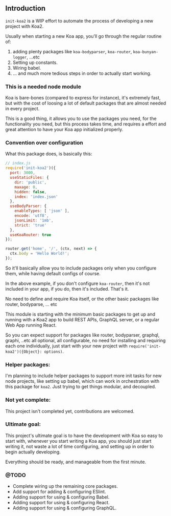 ## Introduction
`init-koa2` is a WIP effort to automate the process of developing a new project with Koa2.

Usually when starting a new Koa app, you'll go through the regular routine
of:
1. adding plenty packages like `koa-bodyparser`, `koa-router`,
`koa-bunyan-logger`, ...etc
2. Setting up constants.
3. Wiring babel.
4. ... and much more tedious steps in order to actually start working.

### This is a needed node module
Koa is bare-bones (compared to express for instance), it's extremely fast,
but with the cost of loosing a lot of default packages that are almost
needed in every project.

This is a good thing, it allows you to use the packages you need, for the
functionality you need, but this process takes time, and requires a effort
and great attention to have your Koa app initialized properly.

### Convention over configuration
What this package does, is basically this:

```js
// index.js
require('init-koa2')({
  port: 3000,
  useStaticFiles: {
    dir: 'public',
    maxage: 0,
    hidden: false,
    index: 'index.json'
  },
  useBodyParser: {
    enableTypes: [ 'json' ],
    encode: 'utf8',
    jsonLimit: '1mb',
    strict: 'true'
  },
  useKoaRouter: true
});

router.get('home', '/', (ctx, next) => {
  ctx.body = 'Hello World!';
});
```

So it'll basically allow you to include packages only when you configure
them, while having default configs of course.

In the above example, if you don't configure `koa-router`, then it's not
included in your app, if you do, then it's included. That's it.

No need to define and require Koa itself, or the other basic packages
like router, bodyparse, ... etc

This module is starting with the minimum basic packages to get up
and running with a Koa2 app to build REST APIs, GraphQL server, or a
regular Web App running React.

So you can expect support for packages like router, bodyparser, graphql, graphi, ..etc all optional, all configurable, no need for installing and
requiring each one individually, just start with your new project with
`require('init-koa2')({Object}: options)`.

### Helper packages:
I'm planning to include helper packages to support more init tasks for new
node projects, like setting up babel, which can work in orchestration with
this package for `koa2`. Just trying to get things modular, and decoupled.

### Not yet complete:
This project isn't completed yet, contributions are welcomed.

### Ultimate goal:
This project's ultimate goal is to have the development with Koa
so easy to start with, whenever you start writing a Koa app, you
should just start writing it, not waste a lot of time configuring,
and setting up in order to begin actually developing.

Everything should be ready, and manageable from the first minute.

### @TODO
- Complete wiring up the remaining core packages.
- Add support for adding & configuring ESlint.
- Adding support for using & configuring Babel.
- Adding support for using & configuring React.
- Adding support for using & configuring GraphQL.
